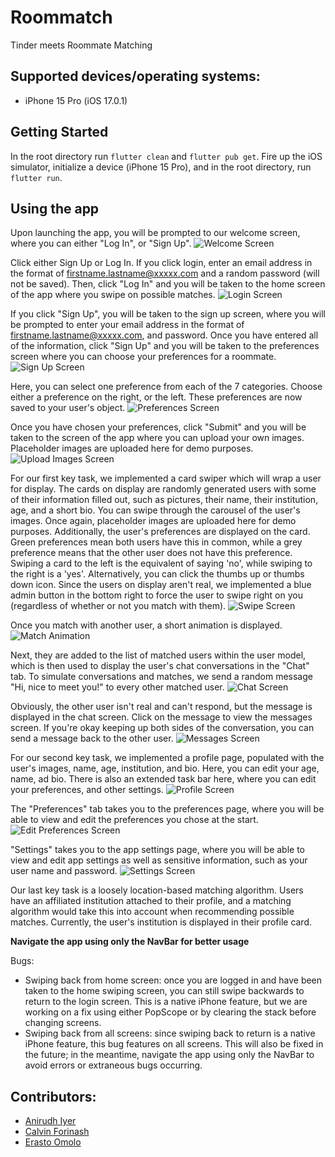 # Roommatch
Tinder meets Roommate Matching

## Supported devices/operating systems:
- iPhone 15 Pro (iOS 17.0.1) 

## Getting Started

In the root directory run `flutter clean` and `flutter pub get`.
Fire up the iOS simulator, initialize a device (iPhone 15 Pro), and in the root directory, run `flutter run`.

## Using the app 

Upon launching the app, you will be prompted to our welcome screen, where you can either "Log In", or "Sign Up".
![Welcome Screen](demo_screenshots/welcomeScreen.png)

Click either Sign Up or Log In. If you click login, enter an email address in the format of firstname.lastname@xxxxx.com and a random password (will not be saved). Then, click "Log In" and you will be taken to the home screen of the app where you swipe on possible matches. 
![Login Screen](demo_screenshots/loginScreen.png)

If you click "Sign Up", you will be taken to the sign up screen, where you will be prompted to enter your email address in the format of firstname.lastname@xxxxx.com, and password. Once you have entered all of the information, click "Sign Up" and you will be taken to the preferences screen where you can choose your preferences for a roommate.
![Sign Up Screen](demo_screenshots/signUpScreen.png)

Here, you can select one preference from each of the 7 categories. Choose either a preference on the right, or the left. These preferences are now saved to your user's object.
![Preferences Screen](demo_screenshots/choosePreferences.png)

Once you have chosen your preferences, click "Submit" and you will be taken to the screen of the app where you can upload your own images. Placeholder images are uploaded here for demo purposes.
![Upload Images Screen](demo_screenshots/uploadPictures.png)


For our first key task, we implemented a card swiper which will wrap a user for display. The cards on display are randomly generated users with some of their information filled out, such as pictures, their name, their institution, age, and a short bio. You can swipe through the carousel of the user's images. Once again, placeholder images are uploaded here for demo purposes. Additionally, the user's preferences are displayed on the card. Green preferences mean both users have this in common, while a grey preference means that the other user does not have this preference.
Swiping a card to the left is the equivalent of saying 'no', while swiping to the right is a 'yes'. Alternatively, you can click the thumbs up or thumbs down icon. Since the users on display aren't real, we implemented a blue admin button in the bottom right to force the user to swipe right on you (regardless of whether or not you match with them).
![Swipe Screen](demo_screenshots/swipeScreen.png)


Once you match with another user, a short animation is displayed.
![Match Animation](demo_screenshots/matchAnimation.png)

Next, they are added to the list of matched users within the user model, which is then used to display the user's chat conversations in the "Chat" tab. To simulate conversations and matches, we send a random message "Hi, nice to meet you!" to every other matched user. 
![Chat Screen](demo_screenshots/chatScreen.png)


Obviously, the other user isn't real and can't respond, but the message is displayed in the chat screen. Click on the message to view the messages screen. If you're okay keeping up both sides of the conversation, you can send a message back to the other user.
![Messages Screen](demo_screenshots/messageScreen.png)

For our second key task, we implemented a profile page, populated with the user's images, name, age, institution, and bio. Here, you can edit your age, name, ad bio. There is also an extended task bar here, where you can edit your preferences, and other settings.
![Profile Screen](demo_screenshots/profileScreen.png)


The "Preferences" tab takes you to the preferences page, where you will be able to view and edit the preferences you chose at the start.
![Edit Preferences Screen](demo_screenshots/editPreferences.png)

"Settings" takes you to the app settings page, where you will be able to view and edit app settings as well as sensitive information, such as your user name and password.
![Settings Screen](demo_screenshots/settingsScreen.png)

Our last key task is a loosely location-based matching algorithm. Users have an affiliated institution attached to their profile, and a matching algorithm would take this into account when recommending possible matches. Currently, the user's institution is displayed in their profile card. 

**Navigate the app using only the NavBar for better usage**

Bugs:
- Swiping back from home screen: once you are logged in and have been taken to the home swiping screen, you can still swipe backwards to return to the login screen. This is a native iPhone feature, but we are working on a fix using either PopScope or by clearing the stack before changing screens.
- Swiping back from all screens: since swiping back to return is a native iPhone feature, this bug features on all screens. This will also be fixed in the future; in the meantime, navigate the app using only the NavBar to avoid errors or extraneous bugs occurring. 


## Contributors:
- [Anirudh Iyer](github.com/anirudhi89)
- [Calvin Forinash](github.com/ctf16)
- [Erasto Omolo](github.com/eoo5)


